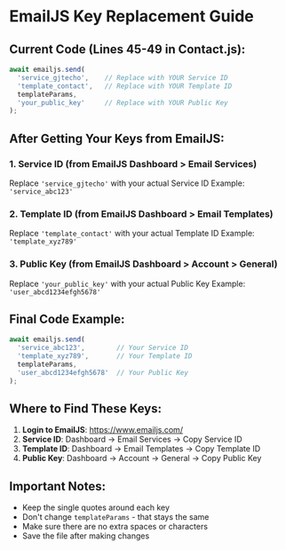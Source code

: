 # EmailJS Key Replacement Guide

## Current Code (Lines 45-49 in Contact.js):
```javascript
await emailjs.send(
  'service_gjtecho',    // Replace with YOUR Service ID
  'template_contact',   // Replace with YOUR Template ID  
  templateParams,
  'your_public_key'     // Replace with YOUR Public Key
);
```

## After Getting Your Keys from EmailJS:

### 1. Service ID (from EmailJS Dashboard > Email Services)
Replace `'service_gjtecho'` with your actual Service ID
Example: `'service_abc123'`

### 2. Template ID (from EmailJS Dashboard > Email Templates) 
Replace `'template_contact'` with your actual Template ID
Example: `'template_xyz789'`

### 3. Public Key (from EmailJS Dashboard > Account > General)
Replace `'your_public_key'` with your actual Public Key
Example: `'user_abcd1234efgh5678'`

## Final Code Example:
```javascript
await emailjs.send(
  'service_abc123',        // Your Service ID
  'template_xyz789',       // Your Template ID
  templateParams,
  'user_abcd1234efgh5678'  // Your Public Key
);
```

## Where to Find These Keys:

1. **Login to EmailJS**: https://www.emailjs.com/
2. **Service ID**: Dashboard → Email Services → Copy Service ID
3. **Template ID**: Dashboard → Email Templates → Copy Template ID  
4. **Public Key**: Dashboard → Account → General → Copy Public Key

## Important Notes:
- Keep the single quotes around each key
- Don't change `templateParams` - that stays the same
- Make sure there are no extra spaces or characters
- Save the file after making changes